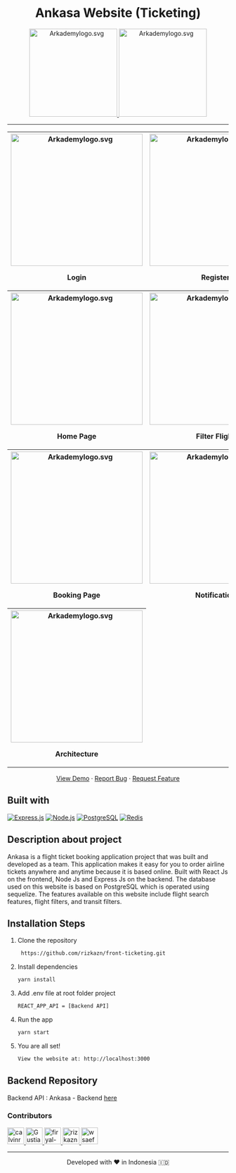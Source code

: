 <h1 align="center">
  Ankasa Website (Ticketing)
</h1>

<p align="center">
  <a href="https://www.arkademy.com/auth/signup">
    <img src="https://www.arkademy.com/img/logo%20arkademy.1c82cf5c.svg" width="200px" alt="Arkademylogo.svg" />
  </a>
  <a href="https://www.fazztrack.com/">
    <img src="https://www.fazztrack.com/_nuxt/img/fazztrack-logo-color.db4c9cc.svg" width="200px" alt="Arkademylogo.svg" />
  </a>
</p>
<hr/>

<table>
  <tr>
    <th>
      <img src="https://user-images.githubusercontent.com/55304067/134828719-fed515d9-db65-42f8-a562-a8a69fa865f8.png" width="300px" alt="Arkademylogo.svg" />
      <p align="center">Login</p>
    </th>
    <th>
      <img src="https://user-images.githubusercontent.com/55304067/133918703-4bdedf54-05d1-40ce-b1e9-c5d258334bc2.png" width="300px" alt="Arkademylogo.svg" />
      <p align="center">Register</p>
    </th>
    <th>
      <img src="https://user-images.githubusercontent.com/55304067/134828735-4de67ff2-56d8-4c22-9ab3-26bd14019d9b.png" width="300px" alt="Arkademylogo.svg" />
      <p align="center">Forgot Password</p>
    </th>
  </tr>
 <tr>
    <th>
      <img src="https://user-images.githubusercontent.com/55304067/134828764-8495ceea-04d1-433e-bfb5-060cd5a41653.png" width="300px" alt="Arkademylogo.svg" />
      <p align="center">Home Page</p>
    </th>
    <th>
      <img src="https://user-images.githubusercontent.com/55304067/134828785-7ebe5ce7-a784-4519-8aee-9bb26d7a274c.png" width="300px" alt="Arkademylogo.svg" />
      <p align="center">Filter Flight</p>
    </th>
    <th> 
      <img src="https://user-images.githubusercontent.com/55304067/134828799-123f485f-b013-4670-864e-ff508fbe3638.png" width="300px" alt="Arkademylogo.svg" />
      <p align="center">Form Booking</p>
   </th>
  </tr>
  <tr>
    <th>
      <img src="https://user-images.githubusercontent.com/55304067/134828834-40eb194d-1e2a-481e-addc-b20ed18a01e6.png" width="300px" alt="Arkademylogo.svg" />
      <p align="center">Booking Page</p>
    </th>
    <th>
      <img src="https://user-images.githubusercontent.com/55304067/134828846-d6e1783b-8cea-4315-893d-cff8e987fbf5.png" width="300px" alt="Arkademylogo.svg" />
      <p align="center">Notification</p>
    </th>
    <th>
      <img src="https://res.cloudinary.com/dyli6i0pw/image/upload/v1634144322/SS%20Ankasa/6_kr2fxt.png" width="300px" alt="Arkademylogo.svg" />
        <p align="center">Chat</p>
    </th>
  </tr>
  <tr>
    <th>
      <img src="https://res.cloudinary.com/rizkazn/image/upload/v1635496472/ARCHITECTURE_page-0001_cmzrnu.jpg" width="300px" alt="Arkademylogo.svg" />
        <p align="center">Architecture</p>
    </th>
  </tr>
</table>
<p align="center">
    <a href="https://ankasa.online" target="blank">View Demo</a>
  · <a href="https://github.com/rizkazn/front-ticketing.git/issues">Report Bug</a>
  · <a href="https://github.com/rizkazn/front-ticketing.git/pulls">Request Feature</a>
</p>


## Built with

[![Express.js](https://img.shields.io/badge/Express.js-4.x-orange.svg?style=rounded-square)](https://expressjs.com/en/starter/installing.html)
[![Node.js](https://img.shields.io/badge/Node.js-v.12.13-green.svg?style=rounded-square)](https://nodejs.org/)
[![PostgreSQL](https://img.shields.io/badge/PostgreSQL-v.13.3-blue.svg?style=rounded-square)](https://www.postgresql.org/)
[![Redis](https://img.shields.io/badge/Redis-v.6.2-red.svg?style=rounded-square)](https://redis.io/)

## Description about project
Ankasa is a flight ticket booking application project that was built and developed as a team. This application makes it easy for you to order airline tickets anywhere and anytime because it is based online. Built with React Js on the frontend, Node Js and Express Js on the backend. The database used on this website is based on PostgreSQL which is operated using sequelize. The features available on this website include flight search features, flight filters, and transit filters.

## Installation Steps

1. Clone the repository

   ```bash
    https://github.com/rizkazn/front-ticketing.git
    ```

2. Install dependencies

   ```bash
   yarn install
   ```

3. Add .env file at root folder project

   ```sh
   REACT_APP_API = [Backend API]
   ```

4. Run the app

   ```bash
   yarn start
   ```

5. You are all set!

   ```bash
   View the website at: http://localhost:3000
   ```

## Backend Repository
Backend API : Ankasa - Backend [here](https://github.com/rizkazn/back-ticketing.git)

### Contributors
<a href = "https://github.com/Gustiana882/front-ticketing/graphs/contributors">
  <img src="https://avatars.githubusercontent.com/u/83713045?s=60&amp;v=4" class="avatar avatar-user" alt="calvinrahmat" width="38" height="38">
  <img src="https://avatars.githubusercontent.com/u/55304067?s=60&amp;v=4" class="avatar avatar-user" alt="Gustiana882" width="38" height="38">
  <img src="https://avatars.githubusercontent.com/u/53255114?s=60&amp;v=4" class="avatar avatar-user" alt="firyal-salsa" width="38" height="38">
  <img src="https://avatars.githubusercontent.com/u/70585701?s=60&amp;v=4" class="avatar avatar-user" alt="rizkazn" width="38" height="38">
  <img src="https://avatars.githubusercontent.com/u/79564390?s=60&amp;v=4" class="avatar avatar-user" alt="wsaefulloh" width="38" height="38">
</a>

<hr>
<p align="center">
Developed with ❤️ in Indonesia 	🇮🇩
</p>
